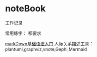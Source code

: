 # noteBook
工作记录

常用练字：
都要求

[markDown基础语法入门](https://www.cnblogs.com/liugang-vip/p/6337580.html)
人际关系描述工具：plantuml,graphviz,vnote,Gephi,Mermaid